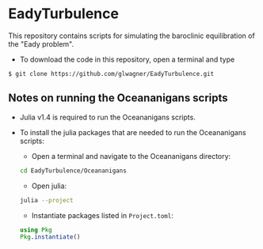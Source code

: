 # EadyTurbulence

This repository contains scripts for simulating the baroclinic equilibration of the "Eady problem".

* To download the code in this repository, open a terminal and type 

```
$ git clone https://github.com/glwagner/EadyTurbulence.git
```

## Notes on running the Oceananigans scripts

* Julia v1.4 is required to run the Oceananigans scripts.

* To install the julia packages that are needed to run the Oceananigans scripts:

    - Open a terminal and navigate to the Oceananigans directory:

    ```bash
    cd EadyTurbulence/Oceananigans
    ```

    - Open julia:

    ```bash
    julia --project
    ```
    
    - Instantiate packages listed in `Project.toml`:
    
    ```julia
    using Pkg
    Pkg.instantiate()
    ```
